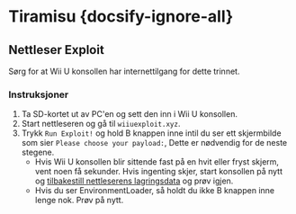 # Tiramisu {docsify-ignore-all}

## Nettleser Exploit

Sørg for at Wii U konsollen har internettilgang for dette trinnet.

### Instruksjoner

1. Ta SD-kortet ut av PC'en og sett den inn i Wii U konsollen.
1. Start nettleseren og gå til `wiiuexploit.xyz`.
1. Trykk `Run Exploit!` og hold B knappen inne intil du ser ett skjermbilde som sier `Please choose your payload:`, Dette er nødvendig for de neste stegene.
    - Hvis Wii U konsollen blir sittende fast på en hvit eller fryst skjerm, vent noen få sekunder. Hvis ingenting skjer, start konsollen på nytt og [tilbakestill nettleserens lagringsdata](https://en-americas-support.nintendo.com/app/answers/detail/a_id/1507/~/how-to-delete-the-internet-browser-history) og prøv igjen.
    - Hvis du ser EnvironmentLoader, så holdt du ikke B knappen inne lenge nok. Prøv på nytt.


